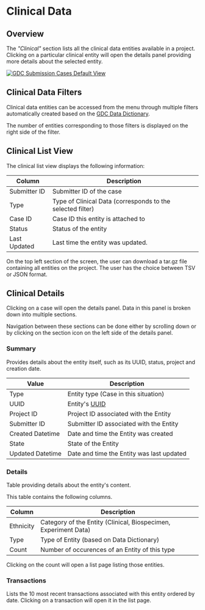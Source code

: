 # Clinical Data

## Overview

The _"Clinical"_ section lists all the clinical data entities available in a project. Clicking on a particular clinical entity will open the details panel providing more details about the selected entity.

[![GDC Submission Cases Default View](images/GDC_Submission_Clinical_Default.png)](images/GDC_Submission_Clinical_Default.png "Click to see the full image.")

## Clinical Data Filters

Clinical data entities can be accessed from the menu through multiple filters automatically created based on the [GDC Data Dictionary](../../Dictionary/index.md). 

The number of entities corresponding to those filters is displayed on the right side of the filter.

## Clinical List View

The clinical list view displays the following information:

|Column|Description|
| --- | --- |
| Submitter ID | Submitter ID of the case |
| Type | Type of Clinical Data (corresponds to the selected filter)|
| Case ID | Case ID this entity is attached to |
| Status | Status of the entity |
| Last Updated | Last time the entity was updated. |

On the top left section of the screen, the user can download a tar.gz file containing all entities on the project. The user has the choice between TSV or JSON format.

## Clinical Details

Clicking on a case will open the details panel. Data in this panel is broken down into multiple sections.

Navigation between these sections can be done either by scrolling down or by clicking on the section icon on the left side of the details panel.

### Summary

Provides details about the entity itself, such as its UUID, status, project and creation date.

|Value|Description|
| --- | --- |
| Type | Entity type (Case in this situation)  |
| UUID | Entity's [UUID](https://en.wikipedia.org/wiki/Universally_unique_identifier) |
| Project ID | Project ID associated with the Entity |
| Submitter ID | Submitter ID associated with the Entity |
| Created Datetime | Date and time the Entity was created |
| State | State of the Entity |
| Updated Datetime | Date and time the Entity was last updated |

### Details

Table providing details about the entity's content.

This table contains the following columns.

|Column|Description|
| --- | --- |
| Ethnicity | Category of the Entity (Clinical, Biospecimen, Experiment Data)  |
| Type | Type of Entity (based on Data Dictionary)  |
| Count | Number of occurences of an Entity of this type |

Clicking on the count will open a list page listing those entities.


### Transactions

Lists the 10 most recent transactions associated with this entity ordered by date. Clicking on a transaction will open it in the list page.
